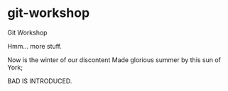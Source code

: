 git-workshop
============

Git Workshop

Hmm... more stuff.

Now is the winter of our discontent
Made glorious summer by this sun of York;






BAD IS INTRODUCED.